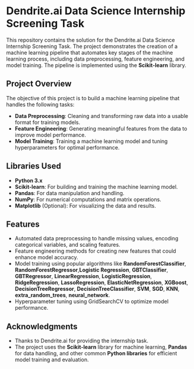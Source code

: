 # Dendrite.ai Data Science Internship Screening Task

This repository contains the solution for the Dendrite.ai Data Science Internship Screening Task. The project demonstrates the creation of a machine learning pipeline that automates key stages of the machine learning process, including data preprocessing, feature engineering, and model training. The pipeline is implemented using the **Scikit-learn** library.

## Project Overview

The objective of this project is to build a machine learning pipeline that handles the following tasks:

- **Data Preprocessing**: Cleaning and transforming raw data into a usable format for training models.
- **Feature Engineering**: Generating meaningful features from the data to improve model performance.
- **Model Training**: Training a machine learning model and tuning hyperparameters for optimal performance.

## Libraries Used

- **Python 3.x**
- **Scikit-learn**: For building and training the machine learning model.
- **Pandas**: For data manipulation and handling.
- **NumPy**: For numerical computations and matrix operations.
- **Matplotlib** (Optional): For visualizing the data and results.

## Features

- Automated data preprocessing to handle missing values, encoding categorical variables, and scaling features.
- Feature engineering methods for creating new features that could enhance model accuracy.
- Model training using popular algorithms like **RandomForestClassifier**, **RandomForestRegressor**,**Logistic Regression**, **GBTClassifier**, **GBTRegressor**, **LinearRegression**, **LogisticRegression**, **RidgeRegression**, **LassoRegression**, **ElasticNetRegression**, **XGBoost**, **DecisionTreeRegressor**, **DecisionTreeClassifier**, **SVM**, **SGD**, **KNN**, **extra_random_trees**, **neural_network**.
- Hyperparameter tuning using GridSearchCV to optimize model performance.

## Acknowledgments

- Thanks to Dendrite.ai for providing the internship task.
- The project uses the **Scikit-learn** library for machine learning, **Pandas** for data handling, and other common **Python libraries** for efficient model training and evaluation.
